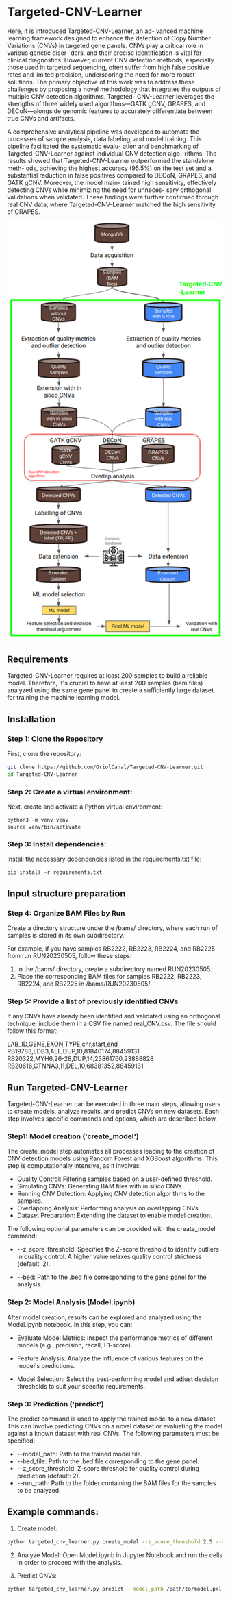 # Targeted-CNV-Learner

Here, it is introduced Targeted-CNV-Learner, an ad-
vanced machine learning framework designed to enhance the detection of Copy Number
Variations (CNVs) in targeted gene panels. CNVs play a critical role in various genetic disor-
ders, and their precise identification is vital for clinical diagnostics. However, current CNV
detection methods, especially those used in targeted sequencing, often suffer from high
false positive rates and limited precision, underscoring the need for more robust solutions.
The primary objective of this work was to address these challenges by proposing a novel
methodology that integrates the outputs of multiple CNV detection algorithms. Targeted-
CNV-Learner leverages the strengths of three widely used algorithms—GATK gCNV, GRAPES,
and DECoN—alongside genomic features to accurately differentiate between true CNVs and
artifacts. 

A comprehensive analytical pipeline was developed to automate the processes of sample
analysis, data labeling, and model training. This pipeline facilitated the systematic evalu-
ation and benchmarking of Targeted-CNV-Learner against individual CNV detection algo-
rithms. The results showed that Targeted-CNV-Learner outperformed the standalone meth-
ods, achieving the highest accuracy (95.5%) on the test set and a substantial reduction in
false positives compared to DECoN, GRAPES, and GATK gCNV. Moreover, the model main-
tained high sensitivity, effectively detecting CNVs while minimizing the need for unneces-
sary orthogonal validations when validated. These findings were further confirmed through
real CNV data, where Targeted-CNV-Learner matched the high sensitivity of GRAPES.

![Methodology of Targeted-CNV-Learner](template/imatges/master-thesis-workflow2.png)


## Requirements
Targeted-CNV-Learner requires at least 200 samples to build a reliable model. Therefore, it's crucial to have at least 200 samples (bam files) analyzed using the same gene panel to create a sufficiently large dataset for training the machine learning model.
## Installation

### Step 1: Clone the Repository
First, clone the repository:
```bash
git clone https://github.com/OriolCanal/Targeted-CNV-Learner.git
cd Targeted-CNV-Learner
```

### Step 2: Create a virtual environment: 
Next, create and activate a Python virtual environment:


```
python3 -m venv venv
source venv/bin/activate
```

### Step 3: Install dependencies:
Install the necessary dependencies listed in the requirements.txt file:


```
pip install -r requirements.txt
```

## Input structure preparation

### Step 4: Organize BAM Files by Run
Create a directory structure under the /bams/ directory, where each run of samples is stored in its own subdirectory.

For example, if you have samples RB2222, RB2223, RB2224, and RB2225 from run RUN20230505, follow these steps:

1. In the /bams/ directory, create a subdirectory named RUN20230505.
2. Place the corresponding BAM files for samples RB2222, RB2223, RB2224, and RB2225 in /bams/RUN20230505/.


### Step 5: Provide a list of previously identified CNVs
If any CNVs have already been identified and validated using an orthogonal technique, include them in a CSV file named real_CNV.csv. The file should follow this format:

LAB_ID,GENE,EXON,TYPE,chr,start,end<br>
RB19783,LDB3,ALL,DUP,10,81840174,88459131<br>
RB20322,MYH6,26-28,DUP,14,23861760,23888828<br>
RB20616,CTNNA3,11,DEL,10,68381352,88459131<br>


## Run Targeted-CNV-Learner

Targeted-CNV-Learner can be executed in three main steps, allowing users to create models, analyze results, and predict CNVs on new datasets. Each step involves specific commands and options, which are described below.

### Step1: Model creation ('create_model')
The create_model step automates all processes leading to the creation of CNV detection models using Random Forest and XGBoost algorithms. This step is computationally intensive, as it involves:

* Quality Control: Filtering samples based on a user-defined threshold.
* Simulating CNVs: Generating BAM files with in silico CNVs.
* Running CNV Detection: Applying CNV detection algorithms to the samples.
* Overlapping Analysis: Performing analysis on overlapping CNVs.
* Dataset Preparation: Extending the dataset to enable model creation.

The following optional parameters can be provided with the create_model command:

* --z_score_threshold: Specifies the Z-score threshold to identify outliers in quality control. A higher value relaxes quality control strictness (default: 2).

* --bed: Path to the .bed file corresponding to the gene panel for the analysis.

### Step 2: Model Analysis (Model.ipynb)

After model creation, results can be explored and analyzed using the Model.ipynb notebook. In this step, you can:

* Evaluate Model Metrics: Inspect the performance metrics of different models (e.g., precision, recall, F1-score).

* Feature Analysis: Analyze the influence of various features on the model's predictions.

* Model Selection: Select the best-performing model and adjust decision thresholds to suit your specific requirements.

### Step 3: Prediction ('predict')

The predict command is used to apply the trained model to a new dataset. This can involve predicting CNVs on a novel dataset or evaluating the model against a known dataset with real CNVs. The following parameters must be specified:

* --model_path: Path to the trained model file.
* --bed_file: Path to the .bed file corresponding to the gene panel.
* --z_score_threshold: Z-score threshold for quality control during prediction (default: 2).
* --run_path: Path to the folder containing the BAM files for the samples to be analyzed.


## Example commands:

1. Create model: 
```bash
python targeted_cnv_learner.py create_model --z_score_threshold 2.5 --bed /path/to/bedfile.bed
```
2. Analyze Model: Open Model.ipynb in Jupyter Notebook and run the cells in order to proceed with the analysis.

3. Predict CNVs:

```bash
python targeted_cnv_learner.py predict --model_path /path/to/model.pkl --bed_file /path/to/bedfile.bed --z_score_threshold 2 --run_path /path/to/run_folder/
```
